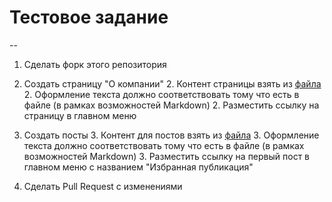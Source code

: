 # Тестовое задание
--
1. Сделать форк этого репозитория

2. Создать страницу "О компании"
    2. Контент страницы взять из [файла](/docs/about.pdf)
    2. Оформление текста должно соответствовать тому что есть в файле (в рамках возможностей Markdown)
    2. Разместить ссылку на страницу в главном меню

3. Создать посты
    3. Контент для постов взять из [файла](/docs/posts.pdf)
    3. Оформление текста должно соответствовать тому что есть в файле (в рамках возможностей Markdown)
    3. Разместить ссылку на первый пост в главном меню с названием "Избранная публикация"
    
4. Сделать Pull Request c изменениями

